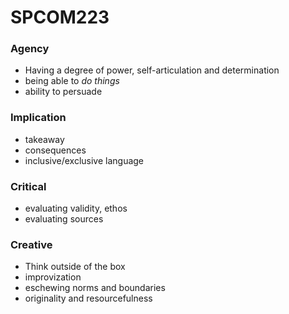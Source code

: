 # SPCOM223

### Agency
- Having a degree of power, self-articulation and determination
- being able to *do things*
- ability to persuade

### Implication
- takeaway
- consequences
- inclusive/exclusive language


### Critical
- evaluating validity, ethos
- evaluating sources


### Creative
- Think outside of the box
- improvization
- eschewing norms and boundaries
- originality and resourcefulness
